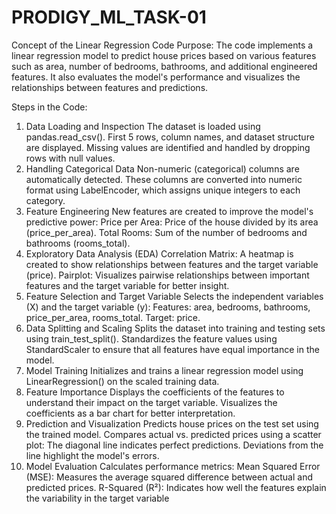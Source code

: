 # PRODIGY_ML_TASK-01

Concept of the Linear Regression Code
Purpose:
The code implements a linear regression model to predict house prices based on various features such as area, number of bedrooms, bathrooms, and additional engineered features. It also evaluates the model's performance and visualizes the relationships between features and predictions.

Steps in the Code:
1. Data Loading and Inspection
The dataset is loaded using pandas.read_csv().
First 5 rows, column names, and dataset structure are displayed.
Missing values are identified and handled by dropping rows with null values.
2. Handling Categorical Data
Non-numeric (categorical) columns are automatically detected.
These columns are converted into numeric format using LabelEncoder, which assigns unique integers to each category.
3. Feature Engineering
New features are created to improve the model's predictive power:
Price per Area: Price of the house divided by its area (price_per_area).
Total Rooms: Sum of the number of bedrooms and bathrooms (rooms_total).
4. Exploratory Data Analysis (EDA)
Correlation Matrix:
A heatmap is created to show relationships between features and the target variable (price).
Pairplot:
Visualizes pairwise relationships between important features and the target variable for better insight.
5. Feature Selection and Target Variable
Selects the independent variables (X) and the target variable (y):
Features: area, bedrooms, bathrooms, price_per_area, rooms_total.
Target: price.
6. Data Splitting and Scaling
Splits the dataset into training and testing sets using train_test_split().
Standardizes the feature values using StandardScaler to ensure that all features have equal importance in the model.
7. Model Training
Initializes and trains a linear regression model using LinearRegression() on the scaled training data.
8. Feature Importance
Displays the coefficients of the features to understand their impact on the target variable.
Visualizes the coefficients as a bar chart for better interpretation.
9. Prediction and Visualization
Predicts house prices on the test set using the trained model.
Compares actual vs. predicted prices using a scatter plot:
The diagonal line indicates perfect predictions.
Deviations from the line highlight the model's errors.
10. Model Evaluation
Calculates performance metrics:
Mean Squared Error (MSE): Measures the average squared difference between actual and predicted prices.
R-Squared (R²): Indicates how well the features explain the variability in the target variable
